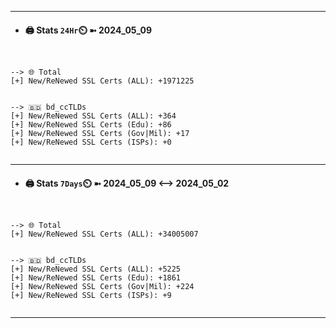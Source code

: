 

---
- #### 🖨️ **Stats** `24Hr`⏲️ ➼ 2024_05_09
```console


--> 🌐 Total
[+] New/ReNewed SSL Certs (ALL): +1971225


--> 🇧🇩 bd_ccTLDs
[+] New/ReNewed SSL Certs (ALL): +364
[+] New/ReNewed SSL Certs (Edu): +86
[+] New/ReNewed SSL Certs (Gov|Mil): +17
[+] New/ReNewed SSL Certs (ISPs): +0


```

---
- #### 🖨️ **Stats** `7Days`⏲️ ➼ 2024_05_09 <--> 2024_05_02
```console


--> 🌐 Total
[+] New/ReNewed SSL Certs (ALL): +34005007


--> 🇧🇩 bd_ccTLDs
[+] New/ReNewed SSL Certs (ALL): +5225
[+] New/ReNewed SSL Certs (Edu): +1861
[+] New/ReNewed SSL Certs (Gov|Mil): +224
[+] New/ReNewed SSL Certs (ISPs): +9


```

---

